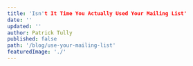 ```yaml
---
title: 'Isn't It Time You Actually Used Your Mailing List'
date: ''
updated: ''
author: Patrick Tully
published: false
path: '/blog/use-your-mailing-list'
featuredImage: './'
---
```


